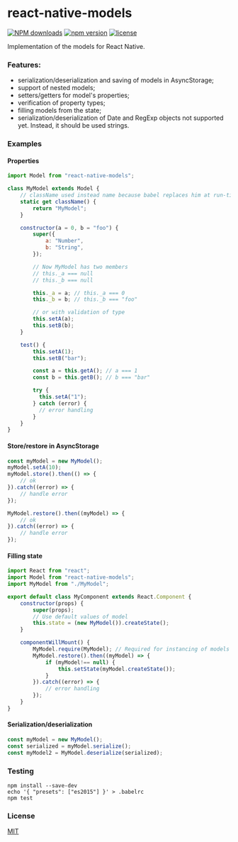 # react-native-models
[![NPM downloads](http://img.shields.io/npm/dm/react-native-models.svg?style=flat&label=npm%20downloads)](https://npmjs.org/package/react-native-models)
[![npm version](https://badge.fury.io/js/react-native-models.svg)](http://badge.fury.io/js/react-native-models)
[![license](https://img.shields.io/npm/l/react-native-models.svg)](https://opensource.org/licenses/MIT)

Implementation of the models for React Native.

### Features:
- serialization/deserialization and saving of models in AsyncStorage;
- support of nested models;
- setters/getters for model's properties;
- verification of property types;
- filling models from the state;
- serialization/deserialization of Date and RegExp objects not supported yet. Instead, it should be used strings.

### Examples

#### Properties
```javascript
import Model from "react-native-models";

class MyModel extends Model {
    // className used instead name because babel replaces him at run-time.
    static get className() {
        return "MyModel";
    }

    constructor(a = 0, b = "foo") {
        super({
            a: "Number",
            b: "String",
        });

        // Now MyModel has two members
        // this._a === null
        // this._b === null

        this._a = a; // this._a === 0
        this._b = b; // this._b === "foo"

        // or with validation of type
        this.setA(a);
        this.setB(b);
    }

    test() {
        this.setA(1);
        this.setB("bar");

        const a = this.getA(); // a === 1
        const b = this.getB(); // b === "bar"

        try {
          this.setA("1");
        } catch (error) {
          // error handling
        }
    }
}
```

#### Store/restore in AsyncStorage
```javascript
const myModel = new MyModel();
myModel.setA(10);
myModel.store().then(() => {
    // ok
}).catch((error) => {
    // handle error
});

MyModel.restore().then((myModel) => {
    // ok
}).catch((error) => {
    // handle error
});
```

#### Filling state

```javascript
import React from "react";
import Model from "react-native-models";
import MyModel from "./MyModel";

export default class MyComponent extends React.Component {
    constructor(props) {
        super(props);
        // Use default values of model
        this.state = (new MyModel()).createState();
    }

    componentWillMount() {
        MyModel.require(MyModel); // Required for instancing of models objects.
        MyModel.restore().then((myModel) => {
            if (myModel!== null) {
                this.setState(myModel.createState());
            }
        }).catch((error) => {
            // error handling
        });
    }
}
```

#### Serialization/deserialization
```javascript
const myModel = new MyModel();
const serialized = myModel.serialize();
const myModel2 = MyModel.deserialize(serialized);
```

### Testing
```
npm install --save-dev
echo '{ "presets": ["es2015"] }' > .babelrc
npm test
```

### License
[MIT](https://opensource.org/licenses/MIT)
